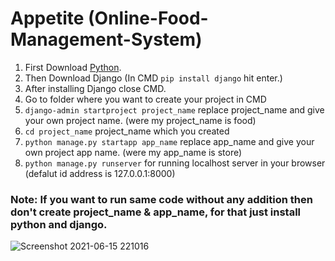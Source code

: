 # Appetite (Online-Food-Management-System)

1. First Download [Python](https://www.python.org/downloads/).
2. Then Download Django (In CMD `pip install django` hit enter.)
3. After installing Django close CMD.
4. Go to folder where you want to create your project in CMD
5. `django-admin startproject project_name` replace project_name and give your own project name. (were my project_name is food)
6. `cd project_name` project_name which you created
7. `python manage.py startapp app_name` replace app_name and give your own project app name. (were my app_name is store)
8. `python manage.py runserver` for running localhost server in your browser (defalut id address is 127.0.0.1:8000)

### Note: If you want to run same code without any addition then don't create project_name & app_name, for that just install python and django.

![Screenshot 2021-06-15 221016](https://user-images.githubusercontent.com/69917328/122105006-eaa1e880-ce35-11eb-8c49-dabc2ebae116.png)
